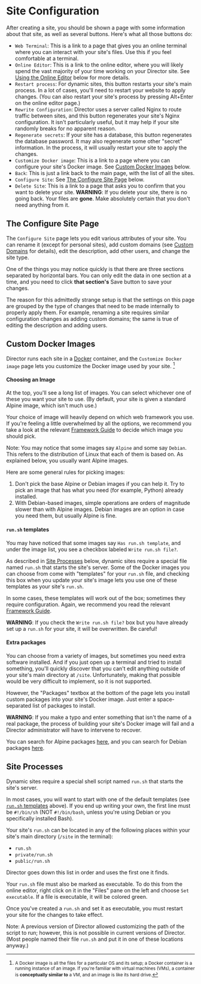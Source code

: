 # Site Configuration

After creating a site, you should be shown a page with some information about that site, as well as several buttons. Here's what all those buttons do:

- `Web Terminal`: This is a link to a page that gives you an online terminal where you can interact with your site's files. Use this if you feel comfortable at a terminal.
- `Online Editor`: This is a link to the online editor, where you will likely spend the vast majority of your time working on your Director site. See [Using the Online Editor](#using-the-online-editor) below for more details.
- `Restart process`: For dynamic sites, this button restarts your site's main process. In a lot of cases, you'll need to restart your website to apply changes. (You can also restart your site's process by pressing Alt+Enter on the online editor page.)
- `Rewrite Configuration`: Director uses a server called Nginx to route traffic between sites, and this button regenerates your site's Nginx configuration. It isn't particularly useful, but it may help if your site randomly breaks for no apparent reason.
- `Regenerate secrets`: If your site has a database, this button regenerates the database password. It may also regenerate some other "secret" information. In the process, it will usually restart your site to apply the changes.
- `Customize Docker image`: This is a link to a page where you can configure your site's Docker image. See [Custom Docker Images](#custom-docker-images) below.
- `Back`: This is just a link back to the main page, with the list of all the sites.
- `Configure Site`: See [The Configure Site Page](#the-configure-site-page) below.
- `Delete Site`: This is a link to a page that asks you to confirm that you want to delete your site.
   **WARNING**: If you delete your site, there is no going back. Your files are **gone**. Make absolutely certain that you don't need anything from it.

## The Configure Site Page

The `Configure Site` page lets you edit various attributes of your site. You can rename it (except for personal sites), add custom domains (see [Custom Domains](/custom-domains.md) for details), edit the description, add other users, and change the site type.

One of the things you may notice quickly is that there are three sections separated by horizontal bars. You can only edit the data in one section at a time, and you need to click **that section's** Save button to save your changes.

The reason for this admittedly strange setup is that the settings on this page are grouped by the type of changes that need to be made internally to properly apply them. For example, renaming a site requires similar configuration changes as adding custom domains; the same is true of editing the description and adding users.

## Custom Docker Images

Director runs each site in a [Docker](https://www.docker.com/) container, and the `Customize Docker image` page lets you customize the Docker image used by your site. [^1]

#### Choosing an Image

At the top, you'll see a long list of images. You can select whichever one of these you want your site to use. (By default, your site is given a standard Alpine image, which isn't much use.)

Your choice of image will heavily depend on which web framework you use. If you're feeling a little overwhelmed by all the options, we recommend you take a look at the relevant [Framework Guide](/framework-guides) to decide which image you should pick.

Note: You may notice that some images say `Alpine` and some say `Debian`. This refers to the distribution of Linux that each of them is based on. As explained below, you usually want Alpine images.

Here are some general rules for picking images:

1. Don't pick the base Alpine or Debian images if you can help it. Try to pick an image that has what you need (for example, Python) already installed.
2. With Debian-based images, simple operations are orders of magnitude slower than with Alpine images. Debian images are an option in case you need them, but usually Alpine is fine.

#### `run.sh` templates

You may have noticed that some images say `Has run.sh template`, and under the image list, you see a checkbox labeled `Write run.sh file?`.

As described in [Site Processes](#site-processes) below, dynamic sites require a special file named `run.sh` that starts the site's server. Some of the Docker images you can choose from come with "templates" for your `run.sh` file, and checking this box when you update your site's image lets you use one of these templates as your site's `run.sh`.

In some cases, these templates will work out of the box; sometimes they require configuration. Again, we recommend you read the relevant [Framework Guide](/framework-guides).

**WARNING**: If you check the `Write run.sh file?` box but you have already set up a `run.sh` for your site, it will be overwritten. Be careful!

#### Extra packages

You can choose from a variety of images, but sometimes you need extra software installed. And if you just open up a terminal and tried to install something, you'll quickly discover that you can't edit anything outside of your site's main directory at `/site`. Unfortunately, making that possible would be very difficult to implement, so it is not supported.

However, the "Packages" textbox at the bottom of the page lets you install custom packages into your site's Docker image. Just enter a space-separated list of packages to install.

**WARNING**: If you make a typo and enter something that isn't the name of a real package, the process of building your site's Docker image will fail and a Director administrator will have to intervene to recover.

You can search for Alpine packages [here](https://pkgs.alpinelinux.org/packages?branch=edge&arch=x86_64), and you can search for Debian packages [here](https://www.debian.org/distrib/packages#search_packages).


## Site Processes

Dynamic sites require a special shell script named `run.sh` that starts the site's server.

In most cases, you will want to start with one of the default templates (see [`run.sh` templates](#runsh-templates) above). If you end up writing your own, the first line must be `#!/bin/sh` (NOT `#!/bin/bash`, unless you're using Debian or you specifically installed Bash).

Your site's `run.sh` can be located in any of the following places within your site's main directory (`/site` in the terminal):

- `run.sh`
- `private/run.sh`
- `public/run.sh`

Director goes down this list in order and uses the first one it finds.

Your `run.sh` file must also be marked as executable. To do this from the online editor, right click on it in the "Files" pane on the left and choose `Set executable`. If a file is executable, it will be colored green.

Once you've created a `run.sh` and set it as executable, you must restart your site for the changes to take effect.

Note: A previous version of Director allowed customizing the path of the script to run; however, this is not possible in current versions of Director. (Most people named their file `run.sh` and put it in one of these locations anyway.)

[^1]: <small>A Docker image is all the files for a particular OS and its setup; a Docker container is a running instance of an image. If you're familiar with virtual machines (VMs), a container is **conceptually similar to** a VM, and an image is like its hard drive.</small>
